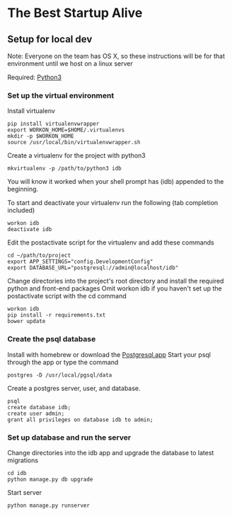 # The Best Startup Alive

## Setup for local dev

Note: Everyone on the team has OS X, so these instructions will be for that environment until we host on a linux server

Required: [Python3](https://www.python.org/downloads/)

### Set up the virtual environment
Install virtualenv
```
pip install virtualenvwrapper
export WORKON_HOME=$HOME/.virtualenvs
mkdir -p $WORKON_HOME
source /usr/local/bin/virtualenvwrapper.sh
```

Create a virtualenv for the project with python3
```
mkvirtualenv -p /path/to/python3 idb
```
You will know it worked when your shell prompt has (idb) appended to the beginning.

To start and deactivate your virtualenv run the following (tab completion included)
```
workon idb
deactivate idb
```

Edit the postactivate script for the virtualenv and add these commands
```
cd ~/path/to/project
export APP_SETTINGS="config.DevelopmentConfig"
export DATABASE_URL="postgresql://admin@localhost/idb"
```

Change directories into the project's root directory and install the required python and front-end packages
Omit workon idb if you haven't set up the postactivate script with the cd command
```
workon idb
pip install -r requirements.txt
bower update
```


### Create the psql database
Install with homebrew or download the [Postgresql.app](http://postgresapp.com/)
Start your psql through the app or type the command
```
postgres -D /usr/local/pgsql/data
```

Create a postgres server, user, and database.
```
psql
create database idb;
create user admin;
grant all privileges on database idb to admin;
```

### Set up database and run the server
Change directories into the idb app and upgrade the database to latest migrations
```
cd idb
python manage.py db upgrade
```

Start server
```
python manage.py runserver
```
